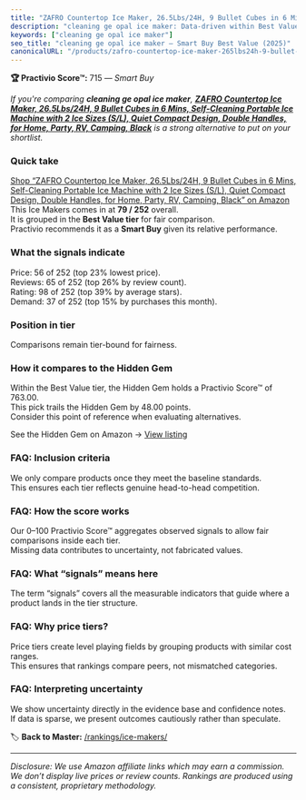 ```yaml
---
title: "ZAFRO Countertop Ice Maker, 26.5Lbs/24H, 9 Bullet Cubes in 6 Mins, Self-Cleaning Portable Ice Machine with 2 Ice Sizes (S/L), Quiet Compact Design, Double Handles, for Home, Party, RV, Camping, Black"
description: "cleaning ge opal ice maker: Data-driven within Best Value ranking using the Practivio Score™. Positioned by quality, value, demand, findability, momentum."
keywords: ["cleaning ge opal ice maker"]
seo_title: "cleaning ge opal ice maker — Smart Buy Best Value (2025)"
canonicalURL: "/products/zafro-countertop-ice-maker-265lbs24h-9-bullet-cubes-in-6-mins-self-cleaning-portable-ice-machine-with-2-ice-sizes-sl-quiet-compact-design-double-handles-for-home-party-rv-camping-black-B0CQJ82KX5/"
---
```


**🏆 Practivio Score™:** 715 — _Smart Buy_


*If you're comparing **cleaning ge opal ice maker**, **[ZAFRO Countertop Ice Maker, 26.5Lbs/24H, 9 Bullet Cubes in 6 Mins, Self-Cleaning Portable Ice Machine with 2 Ice Sizes (S/L), Quiet Compact Design, Double Handles, for Home, Party, RV, Camping, Black](https://www.amazon.com/dp/B0CQJ82KX5?tag=practivio-20)** is a strong alternative to put on your shortlist.*
### Quick take
[Shop “ZAFRO Countertop Ice Maker, 26.5Lbs/24H, 9 Bullet Cubes in 6 Mins, Self-Cleaning Portable Ice Machine with 2 Ice Sizes (S/L), Quiet Compact Design, Double Handles, for Home, Party, RV, Camping, Black” on Amazon](https://www.amazon.com/dp/B0CQJ82KX5?tag=practivio-20)
This Ice Makers comes in at **79 / 252** overall.  
It is grouped in the **Best Value tier** for fair comparison.  
Practivio recommends it as a **Smart Buy** given its relative performance.

### What the signals indicate
Price: 56 of 252 (top 23% lowest price).  
Reviews: 65 of 252 (top 26% by review count).  
Rating: 98 of 252 (top 39% by average stars).  
Demand: 37 of 252 (top 15% by purchases this month).

### Position in tier
Comparisons remain tier-bound for fairness.

### How it compares to the Hidden Gem
Within the Best Value tier, the Hidden Gem holds a Practivio Score™ of 763.00.  
This pick trails the Hidden Gem by 48.00 points.  
Consider this point of reference when evaluating alternatives.  

See the Hidden Gem on Amazon → [View listing](https://www.amazon.com/dp/B00197WV7I?tag=practivio-20)

### FAQ: Inclusion criteria
We only compare products once they meet the baseline standards.  
This ensures each tier reflects genuine head-to-head competition.

### FAQ: How the score works
Our 0–100 Practivio Score™ aggregates observed signals to allow fair comparisons inside each tier.  
Missing data contributes to uncertainty, not fabricated values.

### FAQ: What “signals” means here
The term “signals” covers all the measurable indicators that guide where a product lands in the tier structure.

### FAQ: Why price tiers?
Price tiers create level playing fields by grouping products with similar cost ranges.  
This ensures that rankings compare peers, not mismatched categories.

### FAQ: Interpreting uncertainty
We show uncertainty directly in the evidence base and confidence notes.  
If data is sparse, we present outcomes cautiously rather than speculate.


🏷️ **Back to Master:** [/rankings/ice-makers/](/rankings/ice-makers/)

---
_Disclosure: We use Amazon affiliate links which may earn a commission. We don’t display live prices or review counts. Rankings are produced using a consistent, proprietary methodology._
